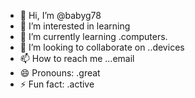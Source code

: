 - 👋 Hi, I’m @babyg78 
- 👀 I’m interested in learning 
- 🌱 I’m currently learning .computers.
- 💞️ I’m looking to collaborate on ..devices
- 📫 How to reach me ...email
- 😄 Pronouns: .great
- ⚡ Fun fact: .active

<!---
babyg78/babyg78 is a ✨ special ✨ repository because its `README.md` (this file) appears on your GitHub profile.
You can click the Preview link to take a look at your changes.
---smart
intelligent
beautiful .
outgoing 
interested in alot of activities

